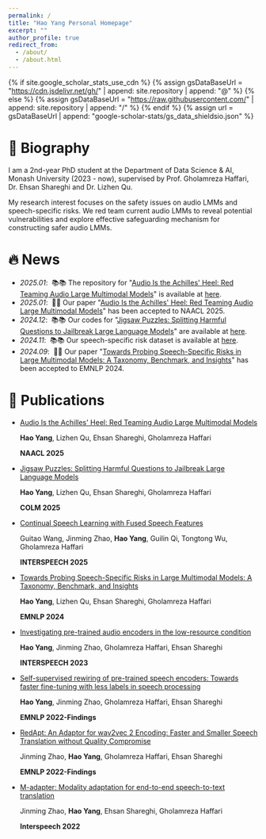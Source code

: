 ```yaml
---
permalink: /
title: "Hao Yang Personal Homepage"
excerpt: ""
author_profile: true
redirect_from: 
  - /about/
  - /about.html
---
```


{% if site.google_scholar_stats_use_cdn %}
{% assign gsDataBaseUrl = "https://cdn.jsdelivr.net/gh/" | append: site.repository | append: "@" %}
{% else %}
{% assign gsDataBaseUrl = "https://raw.githubusercontent.com/" | append: site.repository | append: "/" %}
{% endif %}
{% assign url = gsDataBaseUrl | append: "google-scholar-stats/gs_data_shieldsio.json" %}

<span class='anchor' id='about-me'></span>

# 📖 Biography

I am a 2nd-year PhD student at the Department of Data Science & AI, Monash University (2023 - now), supervised by Prof. Gholamreza Haffari, Dr. Ehsan Shareghi and Dr. Lizhen Qu.

My research interest focuses on the safety issues on audio LMMs and speech-specific risks. We red team current audio LMMs to reveal potential vulnerabilities and explore effective safeguarding mechanism for constructing safer audio LMMs.


# 🔥 News
- *2025.01*: &nbsp;📚📚 The repository for "[Audio Is the Achilles' Heel: Red Teaming Audio Large Multimodal Models](https://arxiv.org/pdf/2410.23861)" is available at [here](https://github.com/YangHao97/RedteamAudioLMMs). 
- *2025.01*: &nbsp;🎉🎉 Our paper "[Audio Is the Achilles' Heel: Red Teaming Audio Large Multimodal Models](https://arxiv.org/pdf/2410.23861)" has been accepted to NAACL 2025. 
- *2024.12*: &nbsp;📚📚 Our codes for "[Jigsaw Puzzles: Splitting Harmful Questions to Jailbreak Large Language Models](https://arxiv.org/pdf/2410.11459)" are available at [here](https://github.com/YangHao97/JigSawPuzzles).
- *2024.11*: &nbsp;📚📚 Our speech-specific risk dataset is available at [here](https://github.com/YangHao97/speech_specific_risk).
- *2024.09*: &nbsp;🎉🎉 Our paper "[Towards Probing Speech-Specific Risks in Large Multimodal Models: A Taxonomy, Benchmark, and Insights](https://arxiv.org/pdf/2406.17430)" has been accepted to EMNLP 2024.

# 📝 Publications 

- [Audio Is the Achilles' Heel: Red Teaming Audio Large Multimodal Models](https://arxiv.org/pdf/2410.23861)

  **Hao Yang**, Lizhen Qu, Ehsan Shareghi, Gholamreza Haffari
  
  **NAACL 2025**

- [Jigsaw Puzzles: Splitting Harmful Questions to Jailbreak Large Language Models](https://arxiv.org/pdf/2410.11459)

  **Hao Yang**, Lizhen Qu, Ehsan Shareghi, Gholamreza Haffari

  **COLM 2025**

- [Continual Speech Learning with Fused Speech Features](https://arxiv.org/pdf/2506.01496)

  Guitao Wang, Jinming Zhao, **Hao Yang**, Guilin Qi, Tongtong Wu, Gholamreza Haffari

  **INTERSPEECH 2025**

- [Towards Probing Speech-Specific Risks in Large Multimodal Models: A Taxonomy, Benchmark, and Insights](https://arxiv.org/pdf/2406.17430)

  **Hao Yang**, Lizhen Qu, Ehsan Shareghi, Gholamreza Haffari
  
  **EMNLP 2024**

- [Investigating pre-trained audio encoders in the low-resource condition](https://arxiv.org/pdf/2305.17733)

  **Hao Yang**, Jinming Zhao, Gholamreza Haffari, Ehsan Shareghi
  
  **INTERSPEECH 2023**

- [Self-supervised rewiring of pre-trained speech encoders: Towards faster fine-tuning with less labels in speech processing](https://arxiv.org/pdf/2210.13030)

  **Hao Yang**, Jinming Zhao, Gholamreza Haffari, Ehsan Shareghi
  
  **EMNLP 2022-Findings**

- [RedApt: An Adaptor for wav2vec 2 Encoding: Faster and Smaller Speech Translation without Quality Compromise](https://arxiv.org/pdf/2210.08475)

  Jinming Zhao, **Hao Yang**, Gholamreza Haffari, Ehsan Shareghi
  
  **EMNLP 2022-Findings**

- [M-adapter: Modality adaptation for end-to-end speech-to-text translation](https://arxiv.org/pdf/2207.00952)

  Jinming Zhao, **Hao Yang**, Ehsan Shareghi, Gholamreza Haffari
  
  **Interspeech 2022**

